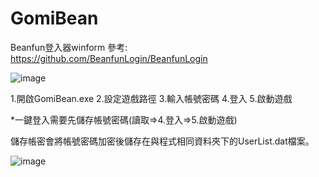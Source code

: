 # GomiBean
 
Beanfun登入器winform
參考: https://github.com/BeanfunLogin/BeanfunLogin

![image](https://user-images.githubusercontent.com/60883641/221888786-1a1b5fca-7939-4af2-8945-28bef695d11c.png)

1.開啟GomiBean.exe
2.設定遊戲路徑
3.輸入帳號密碼
4.登入
5.啟動遊戲

*一鍵登入需要先儲存帳號密碼(讀取=>4.登入=>5.啟動遊戲)

儲存帳密會將帳號密碼加密後儲存在與程式相同資料夾下的UserList.dat檔案。

![image](https://user-images.githubusercontent.com/60883641/221891078-9914b62a-839a-4ffe-bf18-5637e02772c2.png)
